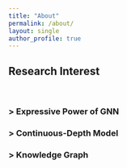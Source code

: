 ```yaml
---
title: "About"
permalink: /about/
layout: single
author_profile: true
---
```



## Research Interest

&nbsp;

### > Expressive Power of GNN

### > Continuous-Depth Model

### > Knowledge Graph



